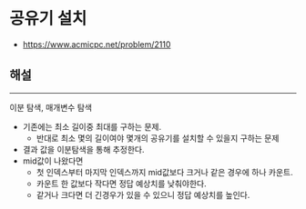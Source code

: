 #  공유기 설치

- https://www.acmicpc.net/problem/2110

## 해설

---

이분 탐색, 매개변수 탐색

- 기존에는 최소 길이중 최대를 구하는 문제.
  - 반대로 최소 몇의 길이여야 몇개의 공유기를 설치할 수 있을지 구하는 문제
- 결과 값을 이분탐색을 통해 추정한다.
- mid값이 나왔다면
  - 첫 인덱스부터 마지막 인덱스까지 mid값보다 크거나 같은 경우에 하나 카운트.
  - 카운트 한 값보다 작다면 정답 예상치를 낮춰야한다.
  - 같거나 크다면 더 긴경우가 있을 수 있으니 정답 예상치를 높인다.